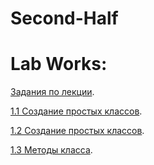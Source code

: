 # Second-Half

# Lab Works:

[Задания по лекции](/LectionT.ipynb).

[1.1 Создание простых классов](/Task_1_1_1.ipynb).

[1.2 Создание простых классов](/Task_1_2_1.ipynb).

[1.3 Методы класса](/Task_1_3.ipynb).
